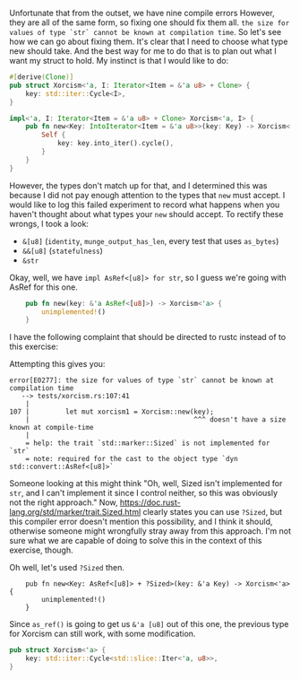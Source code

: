 Unfortunate that from the outset, we have nine compile errors
However, they are all of the same form, so fixing one should fix them all.
```the size for values of type `str` cannot be known at compilation time```.
So let's see how we can go about fixing them.
It's clear that I need to choose what type new should take.
And the best way for me to do that is to plan out what I want my struct to hold.
My instinct is that I would like to do:

```rust
#[derive(Clone)]
pub struct Xorcism<'a, I: Iterator<Item = &'a u8> + Clone> {
    key: std::iter::Cycle<I>,
}

impl<'a, I: Iterator<Item = &'a u8> + Clone> Xorcism<'a, I> {
    pub fn new<Key: IntoIterator<Item = &'a u8>>(key: Key) -> Xorcism<'a, I> where Key: IntoIterator<IntoIter = I> {
        Self {
            key: key.into_iter().cycle(),
        }
    }
}
```

However, the types don't match up for that, and I determined this was because I did not pay enough attention to the types that `new` must accept.
I would like to log this failed experiment to record what happens when you haven't thought about what types your `new` should accept.
To rectify these wrongs, I took a look:

* `&[u8]` (`identity`, `munge_output_has_len`, every test that uses `as_bytes`)
* `&&[u8]` (`statefulness`)
* `&str`

Okay, well, we have `impl AsRef<[u8]> for str`, so I guess we're going with AsRef for this one.

```rust
    pub fn new(key: &'a AsRef<[u8]>) -> Xorcism<'a> {
        unimplemented!()
    }
```

I have the following complaint that should be directed to rustc instead of to this exercise:

Attempting this gives you:

```
error[E0277]: the size for values of type `str` cannot be known at compilation time
   --> tests/xorcism.rs:107:41
    |
107 |         let mut xorcism1 = Xorcism::new(key);
    |                                         ^^^ doesn't have a size known at compile-time
    |
    = help: the trait `std::marker::Sized` is not implemented for `str`
    = note: required for the cast to the object type `dyn std::convert::AsRef<[u8]>`
```

Someone looking at this might think "Oh, well, Sized isn't implemented for `str`, and I can't implement it since I control neither, so this was obviously not the right approach."
Now, https://doc.rust-lang.org/std/marker/trait.Sized.html clearly states you can use `?Sized`, but this compiler error doesn't mention this possibility, and I think it should, otherwise someone might wrongfully stray away from this approach.
I'm not sure what we are capable of doing to solve this in the context of this exercise, though.

Oh well, let's used `?Sized` then.

```
    pub fn new<Key: AsRef<[u8]> + ?Sized>(key: &'a Key) -> Xorcism<'a> {
        unimplemented!()
    }
```

Since `as_ref()` is going to get us `&'a [u8]` out of this one, the previous type for Xorcism can still work, with some modification.

```rust
pub struct Xorcism<'a> {
    key: std::iter::Cycle<std::slice::Iter<'a, u8>>,
}
```
